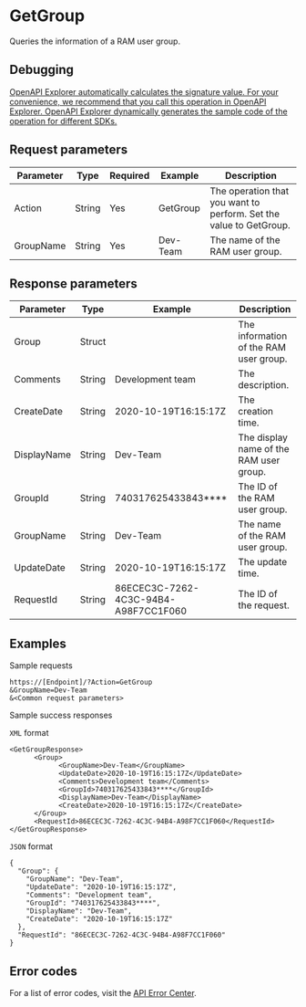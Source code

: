 # GetGroup

Queries the information of a RAM user group.

## Debugging

[OpenAPI Explorer automatically calculates the signature value. For your convenience, we recommend that you call this operation in OpenAPI Explorer. OpenAPI Explorer dynamically generates the sample code of the operation for different SDKs.](https://api.aliyun.com/#product=Ims&api=GetGroup&type=RPC&version=2019-08-15)

## Request parameters

|Parameter|Type|Required|Example|Description|
|---------|----|--------|-------|-----------|
|Action|String|Yes|GetGroup|The operation that you want to perform. Set the value to GetGroup. |
|GroupName|String|Yes|Dev-Team|The name of the RAM user group. |

## Response parameters

|Parameter|Type|Example|Description|
|---------|----|-------|-----------|
|Group|Struct| |The information of the RAM user group. |
|Comments|String|Development team|The description. |
|CreateDate|String|2020-10-19T16:15:17Z|The creation time. |
|DisplayName|String|Dev-Team|The display name of the RAM user group. |
|GroupId|String|740317625433843\*\*\*\*|The ID of the RAM user group. |
|GroupName|String|Dev-Team|The name of the RAM user group. |
|UpdateDate|String|2020-10-19T16:15:17Z|The update time. |
|RequestId|String|86ECEC3C-7262-4C3C-94B4-A98F7CC1F060|The ID of the request. |

## Examples

Sample requests

```
https://[Endpoint]/?Action=GetGroup
&GroupName=Dev-Team
&<Common request parameters>
```

Sample success responses

`XML` format

```
<GetGroupResponse>
	  <Group>
		    <GroupName>Dev-Team</GroupName>
		    <UpdateDate>2020-10-19T16:15:17Z</UpdateDate>
		    <Comments>Development team</Comments>
            <GroupId>740317625433843****</GroupId>
		    <DisplayName>Dev-Team</DisplayName>
		    <CreateDate>2020-10-19T16:15:17Z</CreateDate>
	  </Group>
	  <RequestId>86ECEC3C-7262-4C3C-94B4-A98F7CC1F060</RequestId>
</GetGroupResponse>
```

`JSON` format

```
{
  "Group": {
    "GroupName": "Dev-Team",
    "UpdateDate": "2020-10-19T16:15:17Z",
    "Comments": "Development team",
    "GroupId": "740317625433843****",
    "DisplayName": "Dev-Team",
    "CreateDate": "2020-10-19T16:15:17Z"
  },
  "RequestId": "86ECEC3C-7262-4C3C-94B4-A98F7CC1F060"
}
```

## Error codes

For a list of error codes, visit the [API Error Center](https://error-center.alibabacloud.com/status/product/Ims).

